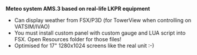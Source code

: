 <b>Meteo system AMS.3 based on real-life LKPR equipment</b>

- Can display weather from FSX/P3D (for TowerView when controlling on VATSIM/IVAO)<br>
- You must install custom panel with custom gauge and LUA script into FSX. Open Resources folder for those files!<br>
- Optimised for 17" 1280x1024 screens like the real unit :-)
